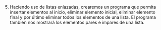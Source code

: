 5. Haciendo uso de listas enlazadas, crearemos un programa que permita insertar elementos al inicio, eliminar elemento inicial, eliminar elemento final y por último eliminar todos los elementos de una lista. El programa también nos mostrará los elementos pares e impares de una lista.